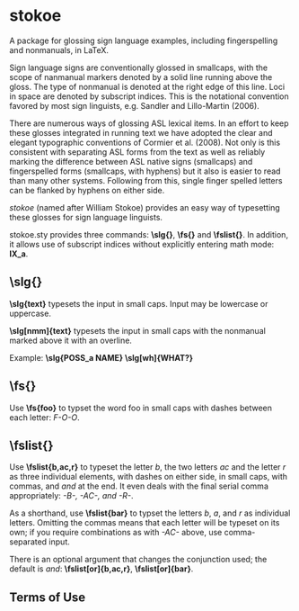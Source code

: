 stokoe
======

A package for glossing sign language examples, including fingerspelling and nonmanuals, in LaTeX.

Sign language signs are conventionally glossed in smallcaps, with the scope of nanmanual markers denoted by a solid line running above the gloss. The type of nonmanual is denoted at the right edge of this line. Loci in space are denoted by subscript indices. This is the notational convention favored by most sign linguists, e.g. Sandler and Lillo-Martin (2006).

There are numerous ways of glossing ASL lexical items. In an effort to keep these glosses integrated in running text we have adopted the clear and elegant typographic conventions of Cormier et al. (2008). Not only is this consistent with separating ASL forms from the text as well as reliably marking the difference between ASL native signs (smallcaps) and fingerspelled forms (smallcaps, with hyphens) but it also is easier to read than many other systems. Following from this, single finger spelled letters can be flanked by hyphens on either side.

_stokoe_ (named after William Stokoe) provides an easy way of typesetting these glosses for sign language linguists.

stokoe.sty provides three commands: **\slg{}**, **\fs{}** and **\fslist{}**. In addition, it allows use of subscript indices without explicitly entering math mode: **IX_a**.

\slg{}
------
**\slg{text}** typesets the input _<text>_ in small caps. Input may be lowercase or uppercase.

**\slg[nmm]{text}** typesets the input _<text>_ in small caps with the nonmanual _<nmm>_ marked above it with an overline.

Example: **\slg{POSS_a NAME} \slg[wh]{WHAT?}**

\fs{}
-----
Use **\fs{foo}** to typset the word foo in small caps with dashes between each letter: _F-O-O_.

\fslist{}
---
Use **\fslist{b,ac,r}** to typeset the letter _b_, the two letters _ac_ and the letter _r_ as three individual elements, with dashes on either side, in small caps, with commas, and _and_ at the end. It even deals with the final serial comma appropriately: _-B-, -AC-, and -R-_.

As a shorthand, use **\fslist{bar}** to typset the letters _b_, _a_, and _r_ as individual letters. Omitting the commas means that each letter will be typeset on its own; if you require combinations as with _-AC-_ above, use comma-separated input.

There is an optional argument that changes the conjunction used; the default is _and_: **\fslist[or]{b,ac,r}**, **\fslist[or]{bar}**.

Terms of Use
---
